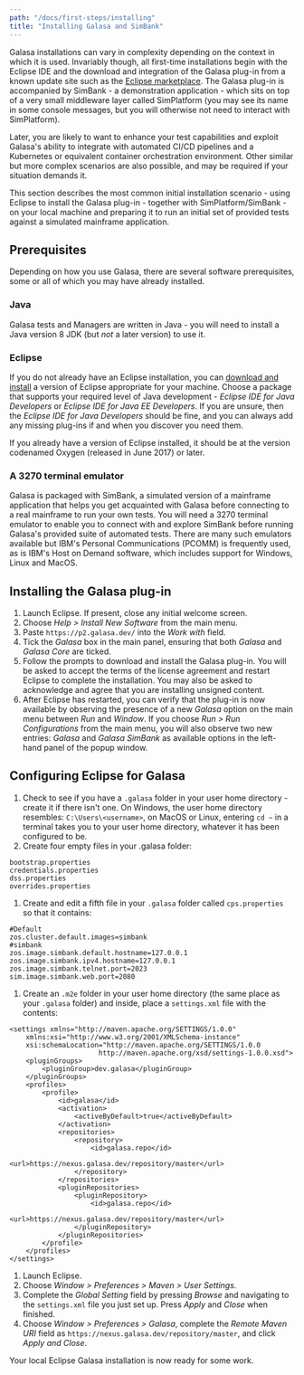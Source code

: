 ```yaml
---
path: "/docs/first-steps/installing"
title: "Installing Galasa and SimBank"
---
```


Galasa installations can vary in complexity depending on the context in which it is used. Invariably though, all first-time installations begin with the Eclipse IDE and the download and integration of the Galasa plug-in from a known update site such as the [Eclipse marketplace](https://marketplace.eclipse.org). The Galasa plug-in is accompanied by SimBank - a demonstration application - which sits on top of a very small middleware layer called SimPlatform (you may see its name in some console messages, but you will otherwise not need to interact with SimPlatform). 

Later, you are likely to want to enhance your test capabilities and exploit Galasa's ability to integrate with automated CI/CD pipelines and a Kubernetes or equivalent container orchestration environment. Other similar but more complex scenarios are also possible, and may be required if your situation demands it.

This section describes the most common initial installation scenario - using Eclipse to install the Galasa plug-in - together with SimPlatform/SimBank - on your local machine and preparing it to run an initial set of provided tests against a simulated mainframe application. 

## Prerequisites
Depending on how you use Galasa, there are several software prerequisites, some or all of which you may have already installed.

### Java
Galasa tests and Managers are written in Java - you will need to install a Java version 8 JDK (but *not* a later version) to use it.

### Eclipse
If you do not already have an Eclipse installation, you can [download and install](https://www.eclipse.org/downloads/packages/installer) a version of Eclipse appropriate for your machine. Choose a package that supports your required level of Java development - *Eclipse IDE for Java Developers* or *Eclipse IDE for Java EE Developers*. If you are unsure, then the *Eclipse IDE for Java Developers* should be fine, and you can always add any missing plug-ins if and when you discover you need them. 

If you already have a version of Eclipse installed, it should be at the version codenamed Oxygen (released in June 2017) or later.

### A 3270 terminal emulator
Galasa is packaged with SimBank, a simulated version of a mainframe application that helps you get acquainted with Galasa before connecting to a real mainframe to run your own tests. You will need a 3270 terminal emulator to enable you to connect with and explore SimBank before running Galasa's provided suite of automated tests. There are many such emulators available but IBM's Personal Communications (PCOMM) is frequently used, as is IBM's Host on Demand software, which includes support for Windows, Linux and MacOS.

## Installing the Galasa plug-in
1. Launch Eclipse. If present, close any initial welcome screen.
1. Choose *Help > Install New Software* from the main menu.
1. Paste `https://p2.galasa.dev/` into the *Work with* field.
1. Tick the *Galasa* box in the main panel, ensuring that both *Galasa* and *Galasa Core* are ticked.
1. Follow the prompts to download and install the Galasa plug-in. You will be asked to accept the terms of the license agreement and restart Eclipse to complete the installation. You may also be asked to acknowledge and agree that you are installing unsigned content.
1. After Eclipse has restarted, you can verify that the plug-in is now available by observing the presence of a new *Galasa* option on the main menu between *Run* and *Window*. If you choose *Run > Run Configurations* from the main menu, you will also observe two new entries: *Galasa* and *Galasa SimBank* as available options in the left-hand panel of the popup window.

## Configuring Eclipse for Galasa
1. Check to see if you have a `.galasa` folder in your user home directory - create it if there isn't one. On Windows, the user home directory resembles: `C:\Users\<username>`, on MacOS or Linux, entering `cd ~` in a terminal takes you to your user home directory, whatever it has been configured to be.
1. Create four empty files in your .galasa folder:
```
bootstrap.properties
credentials.properties
dss.properties
overrides.properties
```
1. Create and edit a fifth file in your `.galasa` folder called `cps.properties` so that it contains:
```
#Default
zos.cluster.default.images=simbank
#simbank
zos.image.simbank.default.hostname=127.0.0.1
zos.image.simbank.ipv4.hostname=127.0.0.1
zos.image.simbank.telnet.port=2023
sim.image.simbank.web.port=2080
```
1. Create an `.m2e` folder in your user home directory (the same place as your `.galasa` folder) and inside, place a `settings.xml` file with the contents: 
```
<settings xmlns="http://maven.apache.org/SETTINGS/1.0.0"
    xmlns:xsi="http://www.w3.org/2001/XMLSchema-instance"
    xsi:schemaLocation="http://maven.apache.org/SETTINGS/1.0.0
                      http://maven.apache.org/xsd/settings-1.0.0.xsd">
    <pluginGroups>
        <pluginGroup>dev.galasa</pluginGroup>
    </pluginGroups>
    <profiles>
        <profile>
            <id>galasa</id>
            <activation>
                <activeByDefault>true</activeByDefault>
            </activation>
            <repositories>
                <repository>
                    <id>galasa.repo</id>
                    <url>https://nexus.galasa.dev/repository/master</url>
                </repository>
            </repositories>
            <pluginRepositories>
                <pluginRepository>
                    <id>galasa.repo</id>
                    <url>https://nexus.galasa.dev/repository/master</url>
                </pluginRepository>
            </pluginRepositories>
        </profile>
    </profiles>
</settings>
```
1. Launch Eclipse.
1. Choose *Window > Preferences > Maven > User Settings*.
1. Complete the *Global Setting* field by pressing *Browse* and navigating to the `settings.xml` file you just set up. Press *Apply* and *Close* when finished.
1. Choose *Window > Preferences > Galasa*, complete the *Remote Maven URI* field as `https://nexus.galasa.dev/repository/master`, and click *Apply and Close*.

Your local Eclipse Galasa installation is now ready for some work.